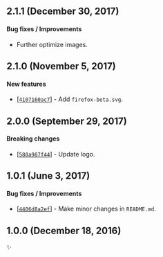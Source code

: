 ## 2.1.1 (December 30, 2017)

#### Bug fixes / Improvements

* Further optimize images.


## 2.1.0 (November 5, 2017)

#### New features

* [[`4107160ac7`](https://github.com/alrra/browser-logos/commit/4107160ac7ebb7f9a098bd6658ac82d92f25d1f5)] -
  Add `firefox-beta.svg`.


## 2.0.0 (September 29, 2017)

#### Breaking changes

* [[`580a987f44`](https://github.com/alrra/browser-logos/commit/580a987f443ca7dae2bc73b8a73956e58638e55c)] -
  Update logo.


## 1.0.1 (June 3, 2017)

#### Bug fixes / Improvements

* [[`4406d8a2ef`](https://github.com/alrra/browser-logos/commit/4406d8a2ef0f9cf1fd91cf1c9b438b2096a51bba)] -
  Make minor changes in `README.md`.


## 1.0.0 (December 18, 2016)

✨
